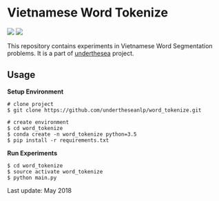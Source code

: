 # Vietnamese Word Tokenize

![](https://img.shields.io/badge/build-passing-brightgreen.svg) ![](https://img.shields.io/badge/F1-94%25-red.svg)

This repository contains experiments in Vietnamese Word Segmentation problems. It is a part of [underthesea](https://github.com/magizbox/underthesea) project.

## Usage

**Setup Environment**

```
# clone project
$ git clone https://github.com/undertheseanlp/word_tokenize.git

# create environment
$ cd word_tokenize
$ conda create -n word_tokenize python=3.5
$ pip install -r requirements.txt
```

**Run Experiments**

```
$ cd word_tokenize
$ source activate word_tokenize
$ python main.py
```

Last update: May 2018